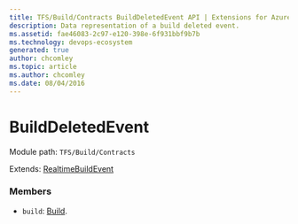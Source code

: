```yaml
---
title: TFS/Build/Contracts BuildDeletedEvent API | Extensions for Azure DevOps Services
description: Data representation of a build deleted event.
ms.assetid: fae46083-2c97-e120-398e-6f931bbf9b7b
ms.technology: devops-ecosystem
generated: true
author: chcomley
ms.topic: article
ms.author: chcomley
ms.date: 08/04/2016
---
```


# BuildDeletedEvent

Module path: `TFS/Build/Contracts`

Extends: [RealtimeBuildEvent](./RealtimeBuildEvent.md)

### Members

* `build`: [Build](./Build.md).
